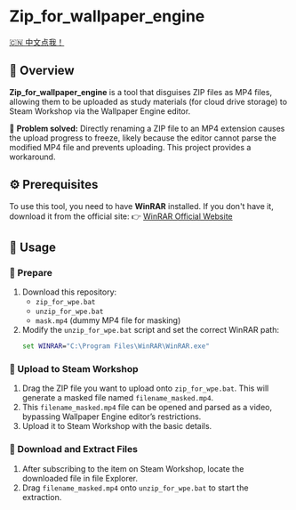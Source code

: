 # Zip_for_wallpaper_engine

[🇨🇳 中文点我！](README_CN.md)

## 📌 Overview
**Zip_for_wallpaper_engine** is a tool that disguises ZIP files as MP4 files, allowing them to be uploaded as study materials (for cloud drive storage) to Steam Workshop via the Wallpaper Engine editor.

🔹 **Problem solved:**
Directly renaming a ZIP file to an MP4 extension causes the upload progress to freeze, likely because the editor cannot parse the modified MP4 file and prevents uploading. This project provides a workaround.

## ⚙️ Prerequisites
To use this tool, you need to have **WinRAR** installed. If you don't have it, download it from the official site:
👉 [WinRAR Official Website](https://www.win-rar.com/)

## 📖 Usage

### 🔹 Prepare
1. Download this repository:
   - `zip_for_wpe.bat`
   - `unzip_for_wpe.bat`
   - `mask.mp4` (dummy MP4 file for masking)
2. Modify the `unzip_for_wpe.bat` script and set the correct WinRAR path:
   ```bat
   set WINRAR="C:\Program Files\WinRAR\WinRAR.exe"
   ```

### 🔹 Upload to Steam Workshop
1. Drag the ZIP file you want to upload onto `zip_for_wpe.bat`. This will generate a masked file named `filename_masked.mp4`.
2. This `filename_masked.mp4` file can be opened and parsed as a video, bypassing Wallpaper Engine editor’s restrictions.
3. Upload it to Steam Workshop with the basic details.

### 🔹 Download and Extract Files
1. After subscribing to the item on Steam Workshop, locate the downloaded file in file Explorer.
2. Drag `filename_masked.mp4` onto `unzip_for_wpe.bat` to start the extraction.

